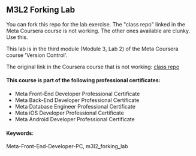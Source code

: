 ## M3L2 Forking Lab
You can fork this repo for the lab exercise. The "class repo" linked in the Meta Coursera course is not working. The other ones available are clunky. Use this.

This lab is in the third module (Module 3, Lab 2) of the Meta Coursera course 'Version Control'.

The original link in the Coursera course that is not working: [class repo](https://github.com/Meta-Front-End-Developer-PC/m3l2_forking_lab)

#### This course is part of the following professional certificates:
- Meta Front-End Developer Professional Certificate
- Meta Back-End Developer Professional Certificate
- Meta Database Engineer Professional Certificate
- Meta iOS Developer Professional Certificate
- Meta Android Developer Professional Certificate

#### Keywords:
Meta-Front-End-Developer-PC, m3l2_forking_lab
